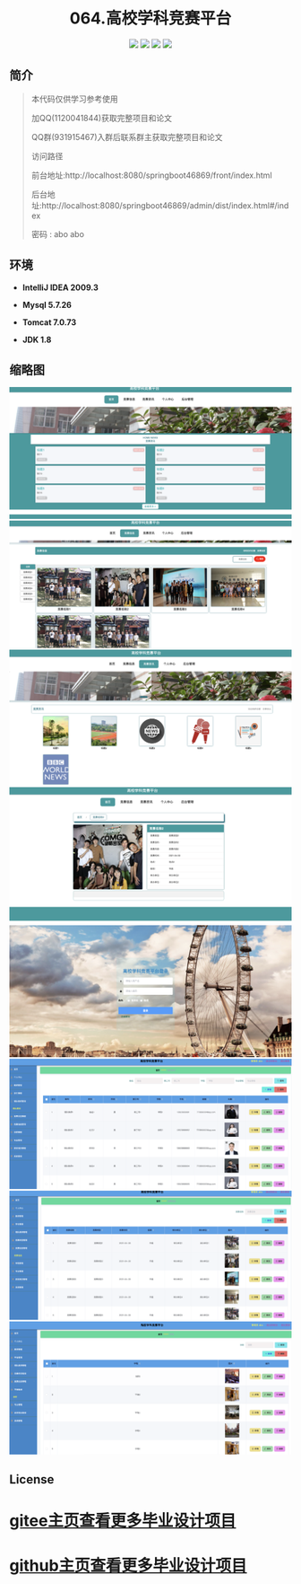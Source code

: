 

<p><h1 align="center">064.高校学科竞赛平台</h1></p>


<p align="center">
	<img src="https://img.shields.io/badge/jdk-1.8-orange.svg"/>
    <img src="https://img.shields.io/badge/springBoot-5.x-lightgrey.svg"/>
    <img src="https://img.shields.io/badge/vue-3.x-blue.svg"/>
    <img src="https://img.shields.io/badge/mysql-5.x-yellow.svg"/>
</p>

## 简介

> 本代码仅供学习参考使用
> 
> 加QQ(1120041844)获取完整项目和论文
> 
> QQ群(931915467)入群后联系群主获取完整项目和论文
> 
>
>访问路径
>
> 前台地址:http://localhost:8080/springboot46869/front/index.html
> 
> 后台地址:http://localhost:8080/springboot46869/admin/dist/index.html#/index
>
> 密码 : abo abo


## 环境

- <b>IntelliJ IDEA 2009.3</b>

- <b>Mysql 5.7.26</b>

- <b>Tomcat 7.0.73</b>

- <b>JDK 1.8</b>




## 缩略图

![](images/1.png)
![](images/2.png)
![](images/3.png)
![](images/4.png)
![](images/5.png)
![](images/6.png)
![](images/7.png)
![](images/8.png)

## License

# [gitee主页查看更多毕业设计项目](https://gitee.com/jiananxu/projects)
# [github主页查看更多毕业设计项目](https://github.com/1120041844)




